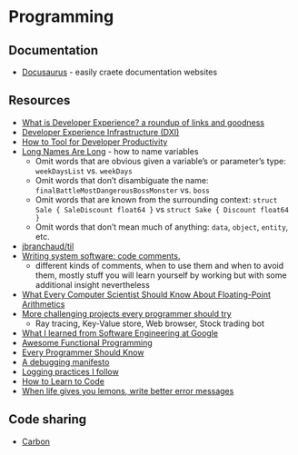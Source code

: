 # Programming

## Documentation

- [Docusaurus](https://v1.docusaurus.io/) - easily craete documentation websites

## Resources

- [What is Developer Experience? a roundup of links and goodness](https://redmonk.com/jgovernor/2022/02/21/what-is-developer-experience-a-roundup-of-links-and-goodness/)
- [Developer Experience Infrastructure (DXI)](https://kenneth.io/post/developer-experience-infrastructure-dxi)
- [How to Tool for Developer Productivity](https://alphalist.com/blog/how-to-tool-for-developer-productivity)
- [Long Names Are Long](https://journal.stuffwithstuff.com/2016/06/16/long-names-are-long/) - how to name variables
  - Omit words that are obvious given a variable’s or parameter’s type: `weekDaysList` vs. `weekDays`
  - Omit words that don’t disambiguate the name: `finalBattleMostDangerousBossMonster` vs. `boss`
  - Omit words that are known from the surrounding context: `struct Sale { SaleDiscount float64 }` vs `struct Sake { Discount float64 }`
  - Omit words that don’t mean much of anything: `data`, `object`, `entity`, etc.
- [jbranchaud/til](https://github.com/jbranchaud/til)
- [Writing system software: code comments.](http://antirez.com/news/124)
  - different kinds of comments, when to use them and when to avoid them, mostly stuff you will learn yourself by working but with some additional insight nevertheless
- [What Every Computer Scientist Should Know About Floating-Point Arithmetics](https://perso.ens-lyon.fr/jean-michel.muller/goldberg.pdf)
- [More challenging projects every programmer should try](https://web.eecs.utk.edu/~azh/blog/morechallengingprojects.html)
  - Ray tracing, Key-Value store, Web browser, Stock trading bot
- [What I learned from Software Engineering at Google](https://swizec.com/blog/what-i-learned-from-software-engineering-at-google/)
- [Awesome Functional Programming](https://github.com/xgrommx/awesome-functional-programming)
- [Every Programmer Should Know](https://github.com/mtdvio/every-programmer-should-know)
- [A debugging manifesto](https://jvns.ca/blog/2022/12/08/a-debugging-manifesto/)
- [Logging practices I follow](https://www.16elt.com/2023/01/06/logging-practices-I-follow/)
- [How to Learn to Code](https://headlinedev.xyz/2022/08/12/how-to-learn-to-program.html)
- [When life gives you lemons, write better error messages](https://wix-ux.com/when-life-gives-you-lemons-write-better-error-messages-46c5223e1a2f)

## Code sharing

- [Carbon](https://carbon.now.sh/)
